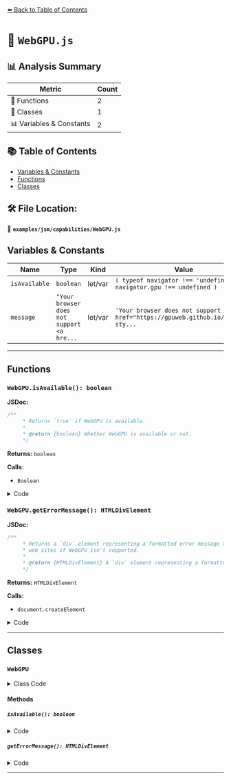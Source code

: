 [⬅️ Back to Table of Contents](../../../index.md)

# 📄 `WebGPU.js`

## 📊 Analysis Summary

| Metric | Count |
|--------|-------|
| 🔧 Functions | 2 |
| 🧱 Classes | 1 |
| 📊 Variables & Constants | 2 |

## 📚 Table of Contents

- [Variables & Constants](#variables-constants)
- [Functions](#functions)
- [Classes](#classes)

## 🛠️ File Location:
📂 **`examples/jsm/capabilities/WebGPU.js`**

## Variables & Constants

| Name | Type | Kind | Value | Exported |
|------|------|------|-------|----------|
| `isAvailable` | `boolean` | let/var | `( typeof navigator !== 'undefined' && navigator.gpu !== undefined )` | ✗ |
| `message` | `"Your browser does not support <a hre...` | let/var | `'Your browser does not support <a href="https://gpuweb.github.io/gpuweb/" sty...` | ✗ |


---

## Functions

### `WebGPU.isAvailable(): boolean`

**JSDoc:**
```typescript
/**
	 * Returns `true` if WebGPU is available.
	 *
	 * @return {boolean} Whether WebGPU is available or not.
	 */
```

**Returns:** `boolean`

**Calls:**

- `Boolean`

<details><summary>Code</summary>

```typescript
static isAvailable() {

		return Boolean( isAvailable );

	}
```
</details>

### `WebGPU.getErrorMessage(): HTMLDivElement`

**JSDoc:**
```typescript
/**
	 * Returns a `div` element representing a formatted error message that can be appended in
	 * web sites if WebGPU isn't supported.
	 *
	 * @return {HTMLDivElement} A `div` element representing a formatted error message that WebGPU isn't supported.
	 */
```

**Returns:** `HTMLDivElement`

**Calls:**

- `document.createElement`

<details><summary>Code</summary>

```typescript
static getErrorMessage() {

		const message = 'Your browser does not support <a href="https://gpuweb.github.io/gpuweb/" style="color:blue">WebGPU</a> yet';

		const element = document.createElement( 'div' );
		element.id = 'webgpumessage';
		element.style.fontFamily = 'monospace';
		element.style.fontSize = '13px';
		element.style.fontWeight = 'normal';
		element.style.textAlign = 'center';
		element.style.background = '#fff';
		element.style.color = '#000';
		element.style.padding = '1.5em';
		element.style.maxWidth = '400px';
		element.style.margin = '5em auto 0';

		element.innerHTML = message;

		return element;

	}
```
</details>


---

## Classes

### `WebGPU`

<details><summary>Class Code</summary>

```ts
class WebGPU {

	/**
	 * Returns `true` if WebGPU is available.
	 *
	 * @return {boolean} Whether WebGPU is available or not.
	 */
	static isAvailable() {

		return Boolean( isAvailable );

	}

	/**
	 * Returns a `div` element representing a formatted error message that can be appended in
	 * web sites if WebGPU isn't supported.
	 *
	 * @return {HTMLDivElement} A `div` element representing a formatted error message that WebGPU isn't supported.
	 */
	static getErrorMessage() {

		const message = 'Your browser does not support <a href="https://gpuweb.github.io/gpuweb/" style="color:blue">WebGPU</a> yet';

		const element = document.createElement( 'div' );
		element.id = 'webgpumessage';
		element.style.fontFamily = 'monospace';
		element.style.fontSize = '13px';
		element.style.fontWeight = 'normal';
		element.style.textAlign = 'center';
		element.style.background = '#fff';
		element.style.color = '#000';
		element.style.padding = '1.5em';
		element.style.maxWidth = '400px';
		element.style.margin = '5em auto 0';

		element.innerHTML = message;

		return element;

	}

}
```
</details>

#### Methods

##### `isAvailable(): boolean`

<details><summary>Code</summary>

```ts
static isAvailable() {

		return Boolean( isAvailable );

	}
```
</details>

##### `getErrorMessage(): HTMLDivElement`

<details><summary>Code</summary>

```ts
static getErrorMessage() {

		const message = 'Your browser does not support <a href="https://gpuweb.github.io/gpuweb/" style="color:blue">WebGPU</a> yet';

		const element = document.createElement( 'div' );
		element.id = 'webgpumessage';
		element.style.fontFamily = 'monospace';
		element.style.fontSize = '13px';
		element.style.fontWeight = 'normal';
		element.style.textAlign = 'center';
		element.style.background = '#fff';
		element.style.color = '#000';
		element.style.padding = '1.5em';
		element.style.maxWidth = '400px';
		element.style.margin = '5em auto 0';

		element.innerHTML = message;

		return element;

	}
```
</details>


---